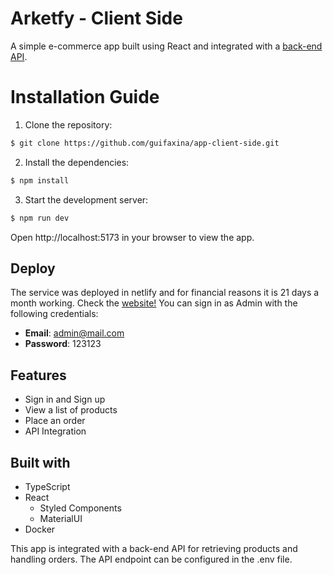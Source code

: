 # Arketfy - Client Side
A simple e-commerce app built using React and integrated with a [back-end API](https://github.com/guifaxina/app/).

# Installation Guide

1. Clone the repository:
```sh
$ git clone https://github.com/guifaxina/app-client-side.git
```

2. Install the dependencies:
```sh
$ npm install
```

3. Start the development server:
```sh
$ npm run dev
```
Open http://localhost:5173 in your browser to view the app.
## Deploy
The service was deployed in netlify and for financial reasons it is 21 days a month working. 
Check the [website!](https://arketfy.netlify.app)
You can sign in as Admin with the following credentials:
* **Email**: admin@mail.com
* **Password**: 123123

## Features
* Sign in and Sign up
* View a list of products
* Place an order 
* API Integration

## Built with 
* TypeScript
* React
  * Styled Components
  * MaterialUI
* Docker



This app is integrated with a back-end API for retrieving products and handling orders. The API endpoint can be configured in the .env file.
